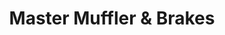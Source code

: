 ---
title: "Master Muffler & Brakes"
url: /west-valley-city/master-muffler-and-brakes/
shop: car repair
---